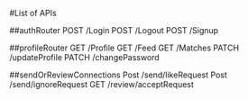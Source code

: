 #List of APIs

##authRouter
POST /Login
POST /Logout
POST /Signup

##profileRouter
GET /Profile
GET /Feed
GET /Matches
PATCH /updateProfile
PATCH /changePassword

##sendOrReviewConnections
Post /send/likeRequest
Post /send/ignoreRequest
GET /review/acceptRequest